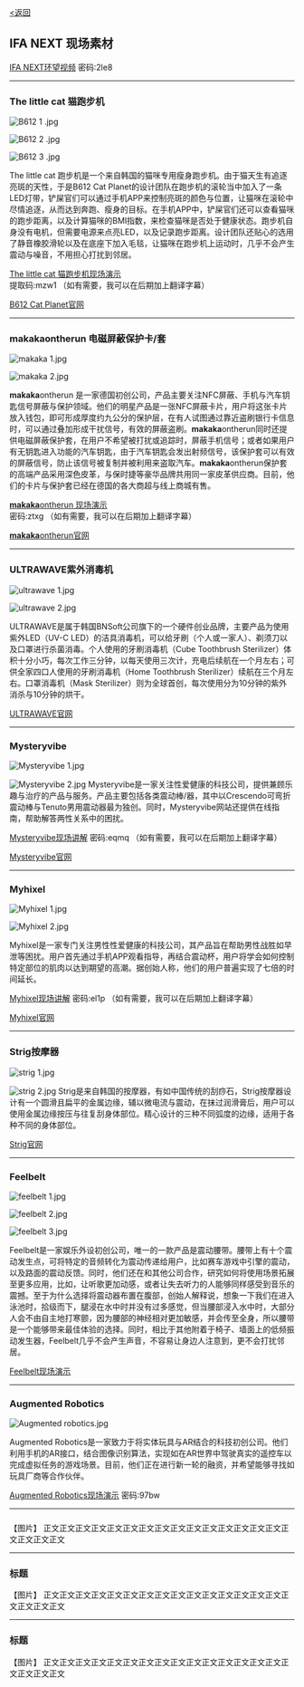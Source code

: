 [<返回](https://github.com/Jeremiah-Y/IFA2020/blob/master/IFA%202020%20%E6%8A%A5%E9%81%93%E8%AE%A1%E5%88%92/5%20SHIFT%20MOBILITY.md)

IFA NEXT 现场素材
---

 [IFA NEXT环望视频](https://pan.baidu.com/s/1Fqyz73fY1PvoQLqCZWrj1g)   密码:2le8

---

### The little cat 猫跑步机
![B612 1 .jpg](https://github.com/Jeremiah-Y/IFA2020/blob/master/IFA%202020%20%E6%8A%A5%E9%81%93%E8%AE%A1%E5%88%92/img/9.4/B612%E7%8C%AB%E8%B7%91%E6%AD%A5%E6%9C%BA/B612%201%20.jpg)

![B612 2 .jpg](https://github.com/Jeremiah-Y/IFA2020/blob/master/IFA%202020%20%E6%8A%A5%E9%81%93%E8%AE%A1%E5%88%92/img/9.4/B612%E7%8C%AB%E8%B7%91%E6%AD%A5%E6%9C%BA/B612%202.jpg)

![B612 3 .jpg](https://github.com/Jeremiah-Y/IFA2020/blob/master/IFA%202020%20%E6%8A%A5%E9%81%93%E8%AE%A1%E5%88%92/img/9.4/B612%E7%8C%AB%E8%B7%91%E6%AD%A5%E6%9C%BA/B612%203.jpg)

The little cat 跑步机是一个来自韩国的猫咪专用瘦身跑步机。由于猫天生有追逐亮斑的天性，于是B612 Cat Planet的设计团队在跑步机的滚轮当中加入了一条LED灯带，铲屎官们可以通过手机APP来控制亮斑的颜色与位置，让猫咪在滚轮中尽情追逐，从而达到奔跑、瘦身的目标。在手机APP中，铲屎官们还可以查看猫咪的跑步距离，以及计算猫咪的BMI指数，来检查猫咪是否处于健康状态。跑步机自身没有电机，但需要电源来点亮LED，以及记录跑步距离。设计团队还贴心的选用了静音橡胶滑轮以及在底座下加入毛毯，让猫咪在跑步机上运动时，几乎不会产生震动与噪音，不用担心打扰到邻居。

[The little cat 猫跑步机现场演示](https://pan.baidu.com/s/1n1I1LWOlQrTyKbCg-No74A)   
提取码:mzw1
（如有需要，我可以在后期加上翻译字幕）

[B612 Cat Planet官网](https://www.thelittlecat.kr)


----

### makakaontherun 电磁屏蔽保护卡/套

![makaka 1.jpg](https://github.com/Jeremiah-Y/IFA2020/blob/master/IFA%202020%20%E6%8A%A5%E9%81%93%E8%AE%A1%E5%88%92/img/9.4/makaka/makaka%201.jpg)

![makaka 2.jpg](https://github.com/Jeremiah-Y/IFA2020/blob/master/IFA%202020%20%E6%8A%A5%E9%81%93%E8%AE%A1%E5%88%92/img/9.4/makaka/makaka%202.jpg)

**makaka**ontherun 是一家德国初创公司，产品主要关注NFC屏蔽、手机与汽车钥匙信号屏蔽与保护领域。他们的明星产品是一张NFC屏蔽卡片，用户将这张卡片放入钱包，即可形成厚度约九公分的保护层，在有人试图通过靠近盗刷银行卡信息时，可以通过叠加形成干扰信号，有效的屏蔽盗刷。**makaka**ontherun同时还提供电磁屏蔽保护套，在用户不希望被打扰或追踪时，屏蔽手机信号；或者如果用户有无钥匙进入功能的汽车钥匙，由于汽车钥匙会发出射频信号，该保护套可以有效的屏蔽信号，防止该信号被复制并被利用来盗取汽车。**makaka**ontherun保护套的高端产品采用深色皮革，与保时捷等豪华品牌共用同一家皮革供应商。目前，他们的卡片与保护套已经在德国的各大商超与线上商城有售。

[**makaka**ontherun 现场演示](https://pan.baidu.com/s/1FrxRXhL8U3SIq1nEsDYhPQ)  密码:ztxg
（如有需要，我可以在后期加上翻译字幕）

[**makaka**ontherun官网](https://www.MakakaOnTheRun.com)

---
### ULTRAWAVE紫外消毒机
![ultrawave 1.jpg](https://github.com/Jeremiah-Y/IFA2020/blob/master/IFA%202020%20%E6%8A%A5%E9%81%93%E8%AE%A1%E5%88%92/img/9.4/Ultrawave/ultrawave%201.jpg)

![ultrawave 2.jpg](https://github.com/Jeremiah-Y/IFA2020/blob/master/IFA%202020%20%E6%8A%A5%E9%81%93%E8%AE%A1%E5%88%92/img/9.4/Ultrawave/ultrawave%202.jpg)


ULTRAWAVE是属于韩国BNSoft公司旗下的一个硬件创业品牌，主要产品为使用紫外LED（UV-C LED）的洁具消毒机，可以给牙刷（个人或一家人）、剃须刀以及口罩进行杀菌消毒。个人使用的牙刷消毒机（Cube Toothbrush Sterilizer）体积十分小巧，每次工作三分钟，以每天使用三次计，充电后续航在一个月左右；可供全家四口人使用的牙刷消毒机（Home Toothbrush Sterilizer）续航在三个月左右。口罩消毒机（Mask Sterilizer）则为全球首创，每次使用分为10分钟的紫外消杀与10分钟的烘干。

[ULTRAWAVE官网](https://www.ultrawave.co.kr)

---
### Mysteryvibe
![Mysteryvibe 1.jpg](https://github.com/Jeremiah-Y/IFA2020/blob/master/IFA%202020%20%E6%8A%A5%E9%81%93%E8%AE%A1%E5%88%92/img/9.4/mysteryvibe/Mysteryvibe%201.jpg)

![Mysteryvibe 2.jpg](https://github.com/Jeremiah-Y/IFA2020/blob/master/IFA%202020%20%E6%8A%A5%E9%81%93%E8%AE%A1%E5%88%92/img/9.4/mysteryvibe/Mysteryvibe%202.jpg)
Mysteryvibe是一家关注性爱健康的科技公司，提供兼顾乐趣与治疗的产品与服务。产品主要包括各类震动棒/器，其中以Crescendo可弯折震动棒与Tenuto男用震动器最为独创。同时，Mysteryvibe网站还提供在线指南，帮助解答两性关系中的困扰。

[Mysteryvibe现场讲解](https://pan.baidu.com/s/11VXDHEEdQmb2KhH_40OToA)  密码:eqmq
（如有需要，我可以在后期加上翻译字幕）

[Mysteryvibe官网](https://www.Mysteryvibe.com)

---
### Myhixel

![Myhixel 1.jpg](https://github.com/Jeremiah-Y/IFA2020/blob/master/IFA%202020%20%E6%8A%A5%E9%81%93%E8%AE%A1%E5%88%92/img/9.4/myhixel/Myhixel%201.jpg)

![Myhixel 2.jpg](https://github.com/Jeremiah-Y/IFA2020/blob/master/IFA%202020%20%E6%8A%A5%E9%81%93%E8%AE%A1%E5%88%92/img/9.4/myhixel/Myhixel%202.jpg)

Myhixel是一家专门关注男性性爱健康的科技公司，其产品旨在帮助男性战胜如早泄等困扰。用户首先通过手机APP观看指导，再结合震动杯，用户将学会如何控制特定部位的肌肉以达到期望的高潮。据创始人称，他们的用户普遍实现了七倍的时间延长。

[Myhixel现场讲解](https://pan.baidu.com/s/1On5PBMJSwNbtoLwSNaXJSQ)   密码:el1p
（如有需要，我可以在后期加上翻译字幕）

[Myhixel官网](https://www.Myhixel.com)


---
### Strig按摩器
![strig 1.jpg](https://github.com/Jeremiah-Y/IFA2020/blob/master/IFA%202020%20%E6%8A%A5%E9%81%93%E8%AE%A1%E5%88%92/img/9.4/strig/strig%201.jpg)

![strig 2.jpg](https://github.com/Jeremiah-Y/IFA2020/blob/master/IFA%202020%20%E6%8A%A5%E9%81%93%E8%AE%A1%E5%88%92/img/9.4/strig/strig%202.jpg)
Strig是来自韩国的按摩器，有如中国传统的刮痧石，Strig按摩器设计有一个圆滑且扁平的金属边缘，辅以微电流与震动，在抹过润滑膏后，用户可以使用金属边缘按压与往复刮身体部位。精心设计的三种不同弧度的边缘，适用于各种不同的身体部位。

[Strig官网](https://www.getstrig.com)

---
### Feelbelt
![feelbelt 1.jpg](https://github.com/Jeremiah-Y/IFA2020/blob/master/IFA%202020%20%E6%8A%A5%E9%81%93%E8%AE%A1%E5%88%92/img/9.4/feelbelt/feelbelt%201.jpg)

![feelbelt 2.jpg](https://github.com/Jeremiah-Y/IFA2020/blob/master/IFA%202020%20%E6%8A%A5%E9%81%93%E8%AE%A1%E5%88%92/img/9.4/feelbelt/feelbelt%202.jpg)

![feelbelt 3.jpg](https://github.com/Jeremiah-Y/IFA2020/blob/master/IFA%202020%20%E6%8A%A5%E9%81%93%E8%AE%A1%E5%88%92/img/9.4/feelbelt/feelbelt%203.jpg)

Feelbelt是一家娱乐外设初创公司，唯一的一款产品是震动腰带。腰带上有十个震动发生点，可将特定的音频转化为震动传递给用户，比如赛车游戏中引擎的震动，以及路面的震动反馈。同时，他们还在和其他公司合作，研究如何将使用场景拓展至更多应用，比如，让听歌更加动感，或者让失去听力的人能够同样感受到音乐的震撼。至于为什么选择将震动器布置在腹部，创始人解释说，想象一下我们在进入泳池时，拾级而下，腿浸在水中时并没有过多感觉，但当腰部浸入水中时，大部分人会不由自主地打寒颤，因为腰部的神经相对更加敏感，并会传至全身，所以腰带是一个能够带来最佳体验的选择。同时，相比于其他附着于椅子、墙面上的低频振动发生器，Feelbelt几乎不会产生声音，不容易让身边人注意到，更不会打扰邻居。


[Feelbelt现场演示]()

---
### Augmented Robotics
![Augmented robotics.jpg](https://github.com/Jeremiah-Y/IFA2020/blob/master/IFA%202020%20%E6%8A%A5%E9%81%93%E8%AE%A1%E5%88%92/img/9.4/augmented%20robotics/Augmented%20robotics.jpg)

Augmented Robotics是一家致力于将实体玩具与AR结合的科技初创公司。他们利用手机的AR接口，结合图像识别算法，实现如在AR世界中驾驶真实的遥控车以完成虚拟任务的游戏场景。目前，他们正在进行新一轮的融资，并希望能够寻找如玩具厂商等合作伙伴。

[Augmented Robotics现场演示](https://pan.baidu.com/s/1nJWv1_BYFFw-6QRdH7JHqw)  密码:97bw

---
### 
【图片】
正文正文正文正文正文正文正文正文正文正文正文正文正文正文正文正文正文正文正文

---
### 标题
【图片】
正文正文正文正文正文正文正文正文正文正文正文正文正文正文正文正文正文正文正文

---
### 标题
【图片】
正文正文正文正文正文正文正文正文正文正文正文正文正文正文正文正文正文正文正文